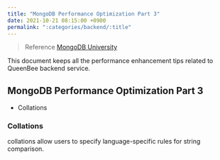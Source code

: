 ```yaml
---
title: "MongoDB Performance Optimization Part 3"
date: 2021-10-21 08:15:00 +0900
permalink: ":categories/backend/:title"
---
```


> Reference [MongoDB University](https://university.mongodb.com/mercury/M201/2021_October_12/chapter/Chapter_2_MongoDB_Indexes/lesson)

This document keeps all the performance enhancement tips related to QueenBee backend service.

## MongoDB Performance Optimization Part 3

- Collations

### Collations

collations allow users to specify language-specific rules for string comparison.
